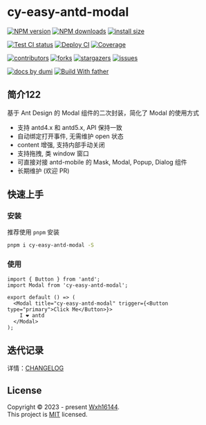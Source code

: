 # cy-easy-antd-modal

<!-- SHIELD GROUP -->

[![NPM version][npm-image]][npm-url] [![NPM downloads][download-image]][download-url] [![install size][npm-size]][npm-size-url]

[![Test CI status][test-ci]][test-ci-url] [![Deploy CI][release-ci]][release-ci-url] [![Coverage][coverage]][codecov-url]

[![contributors][contributors-shield]][contributors-url] [![forks][forks-shield]][forks-url] [![stargazers][stargazers-shield]][stargazers-url] [![issues][issues-shield]][issues-url]

[![docs by dumi][dumi-url]](https://d.umijs.org/) [![Build With father][father-url]](https://github.com/umijs/father/)

<!-- umi url -->

[dumi-url]: https://img.shields.io/badge/docs%20by-dumi-blue
[father-url]: https://img.shields.io/badge/build%20with-father-028fe4.svg

<!-- npm url -->

[npm-image]: http://img.shields.io/npm/v/cy-easy-antd-modal.svg?style=flat-square&color=deepgreen&label=latest
[npm-url]: http://npmjs.org/package/cy-easy-antd-modal
[npm-size]: https://img.shields.io/bundlephobia/minzip/cy-easy-antd-modal?color=deepgreen&label=gizpped%20size&style=flat-square
[npm-size-url]: https://packagephobia.com/result?p=cy-easy-antd-modal

<!-- coverage -->

[coverage]: https://codecov.io/gh/Wxh16144/cy-easy-antd-modal/branch/master/graph/badge.svg
[codecov-url]: https://codecov.io/gh/Wxh16144/cy-easy-antd-modal/branch/master

<!-- Github CI -->

[test-ci]: https://github.com/Wxh16144/cy-easy-antd-modal/workflows/Test%20CI/badge.svg
[release-ci]: https://github.com/Wxh16144/cy-easy-antd-modal/workflows/Release%20CI/badge.svg
[test-ci-url]: https://github.com/Wxh16144/cy-easy-antd-modal/actions?query=workflow%3ATest%20CI
[release-ci-url]: https://github.com/Wxh16144/cy-easy-antd-modal/actions?query=workflow%3ARelease%20CI
[download-image]: https://img.shields.io/npm/dm/cy-easy-antd-modal.svg?style=flat-square
[download-url]: https://npmjs.org/package/cy-easy-antd-modal

## 简介122

基于 Ant Design 的 Modal 组件的二次封装，简化了 Modal 的使用方式

- 支持 antd4.x 和 antd5.x, API 保持一致
- 自动绑定打开事件, 无需维护 open 状态
- content 增强, 支持内部手动关闭
- 支持拖拽, 类 window 窗口
- 可直接对接 antd-mobile 的 Mask, Modal, Popup, Dialog 组件
- 长期维护 (欢迎 PR)

## 快速上手

### 安装

推荐使用 `pnpm` 安装

```bash
pnpm i cy-easy-antd-modal -S
```

### 使用

```tsx | pure
import { Button } from 'antd';
import Modal from 'cy-easy-antd-modal';

export default () => (
  <Modal title="cy-easy-antd-modal" trigger={<Button type="primary">Click Me</Button>}>
    I ❤️ antd
  </Modal>
);
```

## 迭代记录

详情：[CHANGELOG](CHANGELOG.md)

## License

Copyright © 2023 - present [Wxh16144][profile-url]. <br />
This project is [MIT](LICENSE) licensed.

<!-- LINK GROUP -->

[profile-url]: https://github.com/Wxh16144

<!-- contributors -->

[contributors-shield]: https://img.shields.io/github/contributors/Wxh16144/cy-easy-antd-modal.svg?style=flat
[contributors-url]: https://github.com/Wxh16144/cy-easy-antd-modal/graphs/contributors

<!-- forks -->

[forks-shield]: https://img.shields.io/github/forks/Wxh16144/cy-easy-antd-modal.svg?style=flat
[forks-url]: https://github.com/Wxh16144/cy-easy-antd-modal/network/members

<!-- stargazers -->

[stargazers-shield]: https://img.shields.io/github/stars/Wxh16144/cy-easy-antd-modal.svg?style=flat
[stargazers-url]: https://github.com/Wxh16144/cy-easy-antd-modal/stargazers

<!-- issues -->

[issues-shield]: https://img.shields.io/github/issues/Wxh16144/cy-easy-antd-modal.svg?style=flat
[issues-url]: https://github.com/Wxh16144/cy-easy-antd-modal/issues/new/choose
